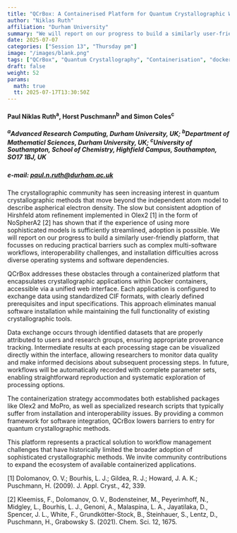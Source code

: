 ```yaml
---
title: "QCrBox: A Containerised Platform for Quantum Crystallographic Workflows"
author: "Niklas Ruth"
affiliation: "Durham University"
summary: "We will report on our progress to build a similarly user-friendly platform, that focusses on reducing practical barriers such as complex  multi-software workflows, interoperability challenges, and installation difficulties across diverse operating systems and software dependencies."
date: 2025-07-07
categories: ["Session 13", "Thursday pm"]
image: "/images/blank.png"
tags: ["QCrBox", "Quantum Crystallography", "Containerisation", "docker", "workflows"]
draft: false
weight: 52
params:
  math: true
  tt: 2025-07-17T13:30:50Z
---
```


#### Paul Niklas Ruth<sup>a</sup>, Horst Puschmann<sup>b</sup> and Simon Coles<sup>c</sup>

##### <sup>a</sup>Advanced Research Computing, Durham University, UK; <sup>b</sup>Department of Mathematicl Sciences, Durham University, UK; <sup>c</sup>University of Southampton, School of Chemistry, Highfield Campus, Southampton, SO17 1BJ, UK


##### e-mail: paul.n.ruth@durham.ac.uk

The crystallographic community has seen increasing interest
in quantum crystallographic methods that move beyond the independent atom model
to describe aspherical electron density. The slow but consistent adoption of
Hirshfeld atom refinement implemented in Olex2 [1] in the form of NoSpherA2 [2]
has shown that if the experience of using more sophisticated models is
sufficiently streamlined, adoption is possible. We will report on our progress
to build a similarly user-friendly platform, that focusses on reducing
practical barriers such as complex multi-software workflows, interoperability
challenges, and installation difficulties across diverse operating systems and
software dependencies.

QCrBox addresses these obstacles through a containerized
platform that encapsulates crystallographic applications within Docker
containers, accessible via a unified web interface. Each application is
configured to exchange data using standardized CIF formats, with clearly
defined prerequisites and input specifications. This approach eliminates manual
software installation while maintaining the full functionality of existing
crystallographic tools.

Data exchange occurs through identified datasets that are
properly attributed to users and research groups, ensuring appropriate
provenance tracking. Intermediate results at each processing stage can be
visualized directly within the interface, allowing researchers to monitor data
quality and make informed decisions about subsequent processing steps. In
future, workflows will be automatically recorded with complete parameter sets,
enabling straightforward reproduction and systematic exploration of processing
options.


The containerization strategy accommodates both established
packages like Olex2 and MoPro, as well as specialized research scripts that
typically suffer from installation and interoperability issues. By providing a
common framework for software integration, QCrBox lowers barriers to entry for
quantum crystallographic methods.


This platform represents a practical solution to workflow
management challenges that have historically limited the broader adoption of
sophisticated crystallographic methods. We invite community contributions to
expand the ecosystem of available containerized applications.


[1] Dolomanov, O. V.; Bourhis, L. J.; Gildea, R. J.; Howard, J. A. K.;
Puschmann, H. (2009). J. Appl. Cryst., 42,
339.

[2] Kleemiss, F., Dolomanov, O. V., Bodensteiner, M., Peyerimhoff, N.,
Midgley, L., Bourhis, L. J., Genoni, A., Malaspina, L. A., Jayatilaka, D., Spencer,
J. L., White, F., Grundkötter-Stock, B., Steinhauer, S., Lentz, D., Puschmann,
H., Grabowsky S. (2021). Chem. Sci. 12,
1675.